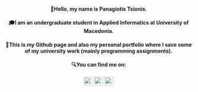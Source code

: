 <h4 align="center">👋Hello, my name is Panagiotis Tsionis.</h4>
<h4 align="center">🎓I am an undergraduate student in Applied Informatics at University of Macedonia.</h4>
<h4 align="center">💾This is my Github page and also my personal portfolio where I save some of my university work (mainly programming assignments).</h4>
<h4 align="center">🔍You can find me on:</h4>
<p align="center">
<a href="https://www.linkedin.com/in/ptsionis/"><img src="https://cdn-icons-png.flaticon.com/512/174/174857.png" width="24px" height="24px"></a>
<a href="https://twitter.com/ptsionis"><img src="https://www.freepnglogos.com/uploads/twitter-logo-png/twitter-logo-vector-png-clipart-1.png" width="24px" height="24px"></a>
<a href="https://www.facebook.com/ptsionis/"><img src="https://upload.wikimedia.org/wikipedia/commons/thumb/f/fb/Facebook_icon_2013.svg/1024px-Facebook_icon_2013.svg.png" width="24px" height="24px"></a>
</p>
